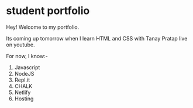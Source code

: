 # student portfolio

Hey! Welcome to my portfolio.

Its coming up tomorrow when I learn HTML and CSS with Tanay Pratap live on youtube.

For now, I know:-
 1. Javascript
 2. NodeJS
 3. Repl.it
 4. CHALK
 5. Netlify
 6. Hosting



